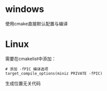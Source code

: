 # windows

使用cmake直接默认配置与编译

# Linux

需要在cmakelist中添加：

```
# 添加 -fPIC 编译选项
target_compile_options(miniz PRIVATE -fPIC)
```

生成位置无关代码

